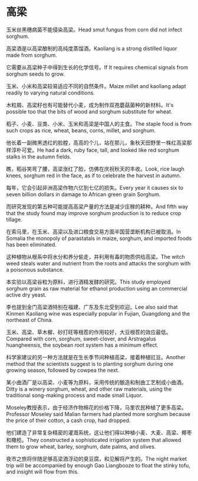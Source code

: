 # 高梁

<p><span class="chinese">玉米丝黑穗病菌不能侵染高梁。</span><span class="english">Head smut fungus from corn did not infect sorghum.</span></p>

<p><span class="chinese">高梁酒是以高梁酿制的高纯度蒸馏酒。</span><span class="english">Kaoliang is a strong distilled liquor made from sorghum.</span></p>

<p><span class="chinese">它需要从高梁种子中得到生长的化学信号。</span><span class="english">If It requires chemical signals from sorghum seeds to grow.</span></p>

<p><span class="chinese">玉米、小米和高梁较易适应不同的自然条件。</span><span class="english">Maize millet and kaoliang adapt readily to varying natural conditions.</span></p>

<p><span class="chinese">木粒屑、高梁籽也有可能替代小麦，成为制作双孢蘑菇菌种的新材料。</span><span class="english">It's possible too that the bits of wood and sorghum substitute for wheat.</span></p>

<p><span class="chinese">稻子、小麦、豆类、小米、玉米和高梁是中国人的主食。</span><span class="english">The staple food is from such crops as rice, wheat, beans, corns, millet, and sorghum.</span></p>

<p><span class="chinese">他长着一副微黑透红的脸膛，高高的个儿，站在那儿，象秋天田野里一株红高梁那样淳朴可爱。</span><span class="english">He had a dark, ruby face, tall, and looked like red sorghum stalks in the autumn fields.</span></p>

<p><span class="chinese">瞧，稻谷笑弯了腰，高梁涨红了脸，仿佛在庆祝秋天的丰收。</span><span class="english">Look, rice laugh knees, sorghum red in the face, as if to celebrate the harvest in autumn.</span></p>

<p><span class="chinese">每年，它会引起非洲高梁作物六亿到七亿的损失。</span><span class="english">Every year it causes six to seven billion dollars in damage to African green grain Sorghum.</span></p>

<p><span class="chinese">而研究发现的第五种可能提高高梁产量的方法是减少庄稼的耕种。</span><span class="english">And fifth way that the study found may improve sorghum production is to reduce crop tillage.</span></p>

<p><span class="chinese">在索马里，在玉米、高梁以及进口粮食交易方面半国营垄断机构已被取消。</span><span class="english">In Somalia the monopoly of parastatals in maize, sorghum, and imported foods has been eliminated.</span></p>

<p><span class="chinese">这种植物从根系中将水分和养分偷走，并利用有毒的物质供给高梁。</span><span class="english">The witch weed steals water and nutrient from the roots and attacks the sorghum with a poisonous substance.</span></p>

<p><span class="chinese">本实验以高梁谷粒为原料，进行酒精发酵的研究。</span><span class="english">This study employed sorghum grain as raw material for ethanol production using an commercial active dry yeast.</span></p>

<p><span class="chinese">李也提到金门高梁酒特别在福建、广东及东北受到欢迎。</span><span class="english">Lee also said that Kinmen Kaoliang wine was especially popular in Fujian, Guangdong and the northeast of China.</span></p>

<p><span class="chinese">玉米、高梁、草木樨、砂打旺等根茬的作用较好，大豆根茬的效应最低。</span><span class="english">Compared with corn, sorghum, sweet-clover, and Arstragalus huangheensis, the soybean root system has a minimum effect.</span></p>

<p><span class="chinese">科学家建议的另一种方法就是在生长季节间种植高梁，接着种植豇豆。</span><span class="english">Another method that the scientists suggest is to planting sorghum during one growing season, followed by cowpea the next.</span></p>

<p><span class="chinese">某小曲酒厂是以高梁、小麦等为原料，采用传统的酿造和制曲工艺制成小曲酒。</span><span class="english">Ditty is a winery sorghum, wheat, and other raw materials, using the traditional song-making process and made small Liquor.</span></p>

<p><span class="chinese">Moseley教授表示，由于经济作物棉花的价格下降，马里农民种植了更多高梁。</span><span class="english">Professor Moseley said Malian farmers had planted more sorghum because the price of their cotton, a cash crop, had dropped.</span></p>

<p><span class="chinese">他们建造了非常复杂精密的灌溉系统，这让他们得以种植小麦、大麦、高梁、椰枣和橄榄。</span><span class="english">They constructed a sophisticated irrigation system that allowed them to grow wheat, barley, sorghum, date palms, and olives.</span></p>

<p><span class="chinese">夜市之旅将伴随足够高梁酒浮动的臭豆腐，和见解将产生的。</span><span class="english">The night market trip will be accompanied by enough Gao Liangbooze to float the stinky tofu, and insight will flow from this.</span></p>

